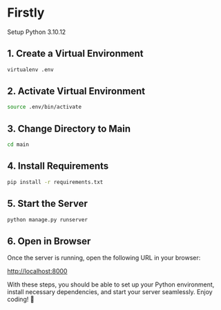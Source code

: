 # Firstly

Setup Python 3.10.12

## 1. Create a Virtual Environment

```bash
virtualenv .env
```

## 2. Activate Virtual Environment

```bash
source .env/bin/activate
```

## 3. Change Directory to Main

```bash
cd main
```

## 4. Install Requirements

```bash
pip install -r requirements.txt
```

## 5. Start the Server

```bash
python manage.py runserver
```

## 6. Open in Browser

Once the server is running, open the following URL in your browser:

[http://localhost:8000](http://localhost:8000)

With these steps, you should be able to set up your Python environment, install necessary dependencies, and start your server seamlessly. Enjoy coding! 🚀
